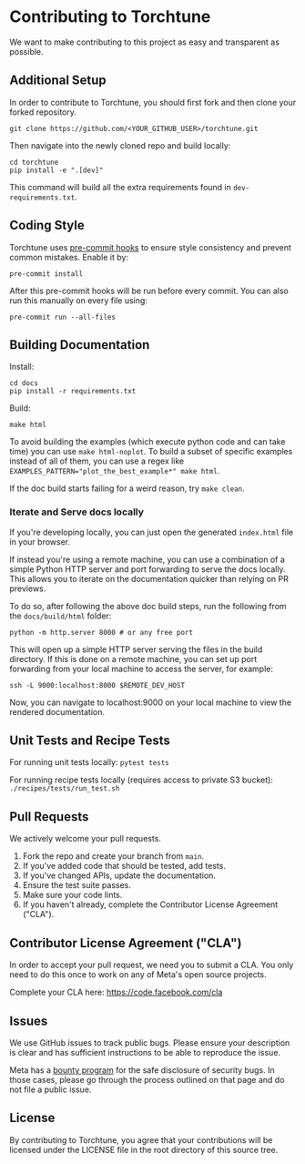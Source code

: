 # Contributing to Torchtune
We want to make contributing to this project as easy and transparent as
possible.

## Additional Setup
In order to contribute to Torchtune, you should first fork
and then clone your forked repository.

```git clone https://github.com/<YOUR_GITHUB_USER>/torchtune.git```

Then navigate into the newly cloned repo and build locally:

```
cd torchtune
pip install -e ".[dev]"
```

This command will build all the extra requirements found in `dev-requirements.txt`.

## Coding Style
Torchtune uses [pre-commit hooks](https://pre-commit.com/) to ensure style consistency and prevent common mistakes. Enable it by:

```
pre-commit install
```

After this pre-commit hooks will be run before every commit.
You can also run this manually on every file using:

```
pre-commit run --all-files
```

## Building Documentation
Install:
```
cd docs
pip install -r requirements.txt
```

Build:
```
make html
```

To avoid building the examples (which execute python code and can take time) you can use ```make html-noplot```.
To build a subset of specific examples instead of all of them, you can use a regex like ```EXAMPLES_PATTERN="plot_the_best_example*" make html```.

If the doc build starts failing for a weird reason, try ```make clean```.

### Iterate and Serve docs locally
If you're developing locally, you can just open the generated ```index.html``` file in your browser.

If instead you're using a remote machine, you can use a combination of a simple Python HTTP server and port forwarding to serve the docs locally.
This allows you to iterate on the documentation quicker than relying on PR previews.

To do so, after following the above doc build steps, run the following from the ```docs/build/html``` folder:

```
python -m http.server 8000 # or any free port
```

This will open up a simple HTTP server serving the files in the build directory. If this is done on a remote machine, you can set up port forwarding from your local machine to access the server, for example:

```
ssh -L 9000:localhost:8000 $REMOTE_DEV_HOST
```

Now, you can navigate to localhost:9000 on your local machine to view the rendered documentation.


## Unit Tests and Recipe Tests
For running unit tests locally:
```pytest tests```

For running recipe tests locally (requires access to private S3 bucket):
```./recipes/tests/run_test.sh```

## Pull Requests
We actively welcome your pull requests.

1. Fork the repo and create your branch from `main`.
2. If you've added code that should be tested, add tests.
3. If you've changed APIs, update the documentation.
4. Ensure the test suite passes.
5. Make sure your code lints.
6. If you haven't already, complete the Contributor License Agreement ("CLA").

## Contributor License Agreement ("CLA")
In order to accept your pull request, we need you to submit a CLA. You only need
to do this once to work on any of Meta's open source projects.

Complete your CLA here: <https://code.facebook.com/cla>

## Issues
We use GitHub issues to track public bugs. Please ensure your description is
clear and has sufficient instructions to be able to reproduce the issue.

Meta has a [bounty program](https://www.facebook.com/whitehat/) for the safe
disclosure of security bugs. In those cases, please go through the process
outlined on that page and do not file a public issue.


## License
By contributing to Torchtune, you agree that your contributions will be licensed
under the LICENSE file in the root directory of this source tree.
